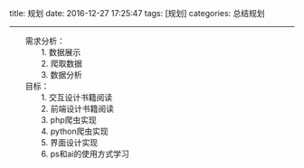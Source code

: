 title: 规划
date: 2016-12-27 17:25:47
tags: [规划] 
categories: 总结规划 

---
　　需求分析：  
　　　　1. 数据展示  
　　　　2. 爬取数据  
　　　　3. 数据分析  
　　目标：  
　　　　1. 交互设计书籍阅读  
　　　　2. 前端设计书籍阅读  
　　　　3. php爬虫实现  
　　　　4. python爬虫实现  
　　　　5. 界面设计实现  
　　　　6. ps和ai的使用方式学习
